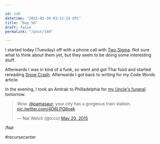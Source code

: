 ```yaml
---

id: 140
datetime: "2015-05-20 03:12:24 UTC"
title: "Day 56"
draft: false
permalink: "/post/140"

---
```


I started today (Tuesday) off with a phone call with [Two Sigma](https://www.twosigma.com/). Not sure what to think about them yet, but they seem to be doing some interesting stuff.

Afterwards I was in kind of a funk, so went and got Thai food and started rereading [Snow Crash](https://en.wikipedia.org/wiki/Snow_Crash). Afterwards I got back to writing for my Code Words article.

In the evening, I took an Amtrak to Philladelphia for [my Uncle's funeral](https://www.haganfuneralhome.com/memsol.cgi?user_id=1578115) tomorrow. 

<blockquote class="twitter-tweet" lang="en"><p lang="en" dir="ltr">Wow. <a href="https://twitter.com/pamasaur">@pamasaur</a>, your city has a gorgeous train station. <a href="http://t.co/4D6LPQ8oek">pic.twitter.com/4D6LPQ8oek</a></p>&mdash; Nat Welch (@icco) <a href="https://twitter.com/icco/status/600819731361374209">May 20, 2015</a></blockquote>

/Nat

#recursecenter


